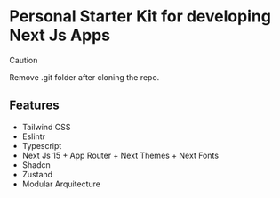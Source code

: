 # Personal Starter Kit for developing Next Js Apps
> [!CAUTION]
> Remove .git folder after cloning the repo.
## Features
- Tailwind CSS
- Eslintr
- Typescript
- Next Js 15 + App Router + Next Themes + Next Fonts
- Shadcn
- Zustand 
- Modular Arquitecture

